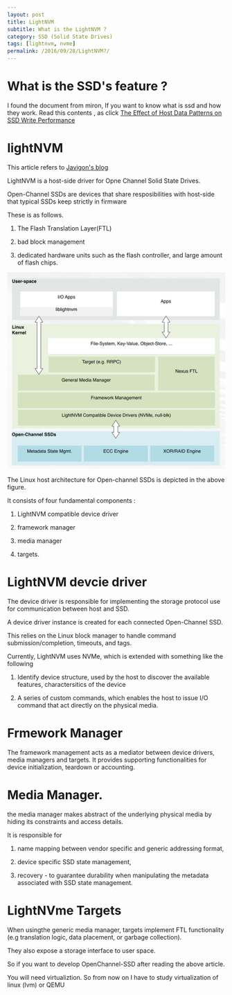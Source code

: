 ```yaml
---
layout: post
title: LightNVM
subtitle: What is the LightNVM ?
category: SSD (Solid State Drives)
tags: [lightnvm, nvme]
permalink: /2016/09/28/LightNVM?/
---
```


# What is the SSD's feature ?

I found the document from miron, If you want to know what is ssd and how they work. Read this contents , as click [The Effect of Host Data Patterns on SSD Write Performance](/img/Image/SSD-Solid_State_Drives/2016-09-28-LightNVM/brief_ssd_effect_data_placement_writes.pdf)

# lightNVM 

This article refers to [Javigon's blog](https://javigon.com/lightnvm-a-host-side-driver-for-open-channel-solid-state-drives/)

LightNVM is a host-side driver for Opne Channel Solid State Drives.

Open-Channel SSDs are devices that share resposibilities with host-side that typical SSDs keep strictly in firmware 

These is as follows. 

1. The Flash Translation Layer(FTL)

2. bad block management 

3. dedicated hardware units such as the flash controller, and large amount of flash chips. 


 ![](/img/Image/SSD-Solid_State_Drives/2016-09-28-LightNVM/LightNvm.png)
 

The Linux host architecture for Open-channel SSDs is depicted in the above figure. 

It consists of four fundamental components : 

1. LightNVM compatible device driver

2. framework manager

3. media manager

4. targets.

# LightNVM devcie driver

The device driver is responsible for implementing the storage protocol use for communication between host and SSD. 

A device driver instance is created for each connected Open-Channel SSD. 

This relies on the Linux block manager to handle command submission/completion, timeouts, and tags. 


Currently, LightNVM uses NVMe, which  is extended with something like the following 
 
1. Identify device structure, used by the host to discover the available features, charactersitics of the device

2. A series of custom commands, which enables the host to issue I/O command that act directly on the physical media.


# Frmework Manager 

The framework management acts as a mediator between device drivers, media managers and targets. It provides supporting functionalities for device initialization, teardown or accounting.


# Media Manager.

the media manager makes abstract of the underlying physical media by hiding its constraints and access details. 

It is responsible for 

1. name mapping between vendor specific and generic addressing format, 

2. device specific SSD state management, 

3. recovery - to guarantee durability when manipulating the metadata associated with SSD state management.


# LightNVme Targets

When usingthe generic media manager, targets implement FTL functionality (e.g translation logic, data placement, or garbage collection).

They also expose a storage interface to user space. 

So if you want to develop OpenChannel-SSD after reading the above article. 

You will need virtualiztion. So from now on I have to study virtualization of linux (lvm) or QEMU
